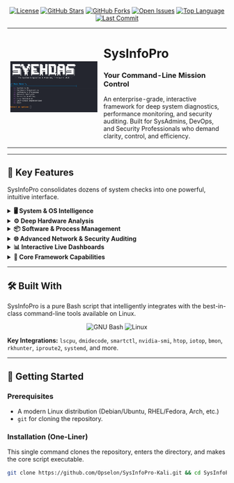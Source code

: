 <!-- HEADER -->
<div align="center">

  <!-- BADGES -->
  <p>
    <a href="https://github.com/Opselon/SysInfoPro-Kali/blob/main/LICENSE"><img src="https://img.shields.io/github/license/Opselon/SysInfoPro-Kali?style=for-the-badge&color=blue" alt="License" title="Project License: Indicates the MIT License, allowing open use and modification. Click to view license details."></a>
    <a href="https://github.com/Opselon/SysInfoPro-Kali/stargazers"><img src="https://img.shields.io/github/stars/Opselon/SysInfoPro-Kali?style=for-the-badge&logo=github" alt="GitHub Stars" title="GitHub Stars: Shows how many users have starred this repository, reflecting its popularity. Click to see stargazers."></a>
    <a href="https://github.com/Opselon/SysInfoPro-Kali/network/members"><img src="https://img.shields.io/github/forks/Opselon/SysInfoPro-Kali?style=for-the-badge&logo=github" alt="GitHub Forks" title="GitHub Forks: Displays the number of times this repository has been forked by the community. Click to view forks."></a>
    <a href="https://github.com/Opselon/SysInfoPro-Kali/issues"><img src="https://img.shields.io/github/issues/Opselon/SysInfoPro-Kali?style=for-the-badge&logo=github" alt="Open Issues" title="Open Issues: Shows the number of currently open issues, indicating active development and bug tracking. Click to view issues."></a>
    <a href="https://github.com/Opselon/SysInfoPro-Kali"><img src="https://img.shields.io/github/languages/top/Opselon/SysInfoPro-Kali?style=for-the-badge&color=informational" alt="Top Language" title="Top Language: Displays Shell (Bash) as the primary language, reflecting its nature as a powerful command-line script."></a>
    <a href="https://github.com/Opselon/SysInfoPro-Kali/commits/main"><img src="https://img.shields.io/github/last-commit/Opselon/SysInfoPro-Kali?style=for-the-badge&color=success" alt="Last Commit" title="Last Commit: Shows how recently the codebase was updated, indicating project activity and maintenance. Click to view commit history."></a>
  </p>
</div>

<!-- HERO SECTION -->
<table align="center">
  <tr>
    <td align="center" width="200">
      <img src="https://raw.githubusercontent.com/Opselon/SysInfoPro-Kali/main/assets/sysinfopro_logo.png" alt="SysInfoPro Logo" />
    </td>
    <td>
      <h1>SysInfoPro</h1>
      <h3>Your Command-Line Mission Control</h3>
      <p>
        An enterprise-grade, interactive framework for deep system diagnostics, performance monitoring, and security auditing. Built for SysAdmins, DevOps, and Security Professionals who demand clarity, control, and efficiency.
      </p>
    </td>
  </tr>
</table>

---

## 🚀 Key Features

SysInfoPro consolidates dozens of system checks into one powerful, intuitive interface.

<details>
<summary><strong>🖥️ System & OS Intelligence</strong></summary>
<ul>
    <li>Full OS, Distribution, and Kernel Details</li>
    <li>System Uptime, Load Average & Real-time Entropy</li>
    <li>Currently Logged-in Users & Last Login History</li>
    <li>Security Module Status (SELinux/AppArmor)</li>
    <li>World Clock for Major Timezones</li>
</ul>
</details>

<details>
<summary><strong>⚙️ Deep Hardware Analysis</strong></summary>
<ul>
    <li><strong>Pro GPU Monitoring</strong>: Auto-detects NVIDIA/AMD GPUs and uses native tools (<code>nvidia-smi</code>/<code>rocm-smi</code>) for detailed stats on temperature, fan speed, power draw, and VRAM usage.</li>
    <li>Detailed CPU Information (Model, Cores, Threads, Virtualization)</li>
    <li>Comprehensive Memory (RAM) and SWAP Usage</li>
    <li>Disk Filesystem Usage & Block Device Layout (<code>lsblk</code>)</li>
    <li><strong>S.M.A.R.T. Health Status</strong>: Proactively checks the health of all attached storage devices to predict failures.</li>
    <li>Motherboard & BIOS/UEFI Information (<code>dmidecode</code>)</li>
</ul>
</details>

<details>
<summary><strong>📦 Software & Process Management</strong></summary>
<ul>
    <li>Top Processes sorted by CPU and Memory usage</li>
    <li>Systemd Service Status (immediately highlights failed units)</li>
    <li>Installed Package Counts for major package managers (APT, DNF/YUM, Pacman)</li>
    <li>Container & Virtualization Detection (Docker, Podman, systemd-detect-virt)</li>
</ul>
</details>

<details>
<summary><strong>🌐 Advanced Network & Security Auditing</strong></summary>
<ul>
    <li>Full listing of Network Interfaces, IP Addresses, and Routing Tables</li>
    <li>List of all Listening TCP/UDP Ports and Active Connections</li>
    <li>DNS Configuration & Firewall Status (<code>ufw</code>, <code>firewalld</code>)</li>
    <li>On-demand Internet Speed Test</li>
    <li>Audit of recent failed login attempts and <code>sudo</code> command history</li>
    <li>On-demand Rootkit Scanning with <code>rkhunter</code></li>
</ul>
</details>

<details>
<summary><strong>📊 Interactive Live Dashboards</strong></summary>
<ul>
    <li><strong>Process Monitor</strong>: Live, interactive process list using <code>htop</code>.</li>
    <li><strong>Disk I/O Monitor</strong>: Real-time disk read/write activity with <code>iotop</code>.</li>
    <li><strong>Network Bandwidth Monitor</strong>: Live network traffic visualization with <code>bmon</code>.</li>
</ul>
</details>

<details>
<summary><strong>🚀 Core Framework Capabilities</strong></summary>
<ul>
    <li><strong>Data Export</strong>: Generate full system reports in <strong>JSON</strong> or <strong>HTML</strong> format for automation, auditing, and record-keeping.</li>
    <li><strong>Dependency Self-Check</strong>: A built-in tool to verify that all necessary helper utilities are installed.</li>
    <li><strong>Robust & Intuitive UI</strong>: A hierarchical menu system that is fast, clear, and prevents user error.</li>
    <li><strong>Root Privilege Awareness</strong>: The script warns if not run with <code>sudo</code>, explaining which features will be limited.</li>
</ul>
</details>

---

## 🛠️ Built With

SysInfoPro is a pure Bash script that intelligently integrates with the best-in-class command-line tools available on Linux.

<p align="center">
  <img src="https://img.shields.io/badge/GNU%20Bash-4EAA25?style=for-the-badge&logo=GNU%20Bash&logoColor=white" alt="GNU Bash">
  <img src="https://img.shields.io/badge/Linux-FCC624?style=for-the-badge&logo=Linux&logoColor=black" alt="Linux">
</p>

**Key Integrations:** `lscpu`, `dmidecode`, `smartctl`, `nvidia-smi`, `htop`, `iotop`, `bmon`, `rkhunter`, `iproute2`, `systemd`, and more.

---

## 🔧 Getting Started

### Prerequisites

- A modern Linux distribution (Debian/Ubuntu, RHEL/Fedora, Arch, etc.)
- `git` for cloning the repository.

### Installation (One-Liner)

This single command clones the repository, enters the directory, and makes the core script executable.

```bash
git clone https://github.com/Opselon/SysInfoPro-Kali.git && cd SysInfoPro-Kali && chmod +x sysinfo.sh
